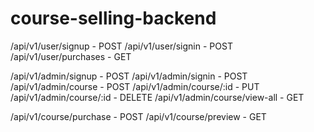 # course-selling-backend

/api/v1/user/signup - POST
/api/v1/user/signin - POST
/api/v1/user/purchases - GET

/api/v1/admin/signup - POST
/api/v1/admin/signin - POST
/api/v1/admin/course - POST
/api/v1/admin/course/:id - PUT
/api/v1/admin/course/:id - DELETE
/api/v1/admin/course/view-all - GET 

/api/v1/course/purchase - POST
/api/v1/course/preview - GET
